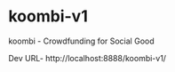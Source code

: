 koombi-v1
=========

koombi - Crowdfunding for Social Good

Dev URL- http://localhost:8888/koombi-v1/
